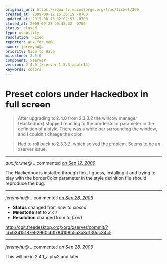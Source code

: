 ```yaml
---
original_url: https://xquartz.macosforge.org/trac/ticket/309
created_at: 2009-09-12 16:36:19 -0700
updated_at: 2015-08-13 02:02:53 -0700
closed_at: 2009-09-28 10:48:32 -0700
status: closed
type: usability
resolution: Fixed
reporter: aux.for.me@…
owner: jeremyhu@…
priority: Nice to Have
milestone: 2.5.0
component: xserver
version: 2.4.0 (xserver-1.5.3-apple14)
keywords: colors
---
```


Preset colors under Hackedbox in full screen
============================================


> After upgrading to 2.4.0 from 2.3.3.2 the window manager (Hackedbox) stopped reacting to the borderColor parameter in the definition of a style. There was a white bar surrounding the window, and I couldn't change the color.

> Had to roll back to 2.3.3.2, which solved the problem. Seems to be an xserver issue.



---

*aux.for.me@…* commented *[on Sep 12, 2009](https://xquartz.macosforge.org/trac/ticket/309#comment:1 "September 12, 2009 at 6:10 PM PDT")*

The Hackedbox is installed through fink. I guess, installing it and trying to play with the borderColor parameter in the style definition file should reproduce the bug.



---

*jeremyhu@…* commented *[on Sep 28, 2009](https://xquartz.macosforge.org/trac/ticket/309#comment:2 "September 28, 2009 at 10:48 AM PDT")*

-   **Status** changed from *new* to *closed*
-   **Milestone** set to *2.4.1*
-   **Resolution** changed from to *fixed*

<http://cgit.freedesktop.org/xorg/xserver/commit/?id=b3415187e92960cbff784108b5a3a8d130dc34c5>



---

*jeremyhu@…* commented *[on Sep 28, 2009](https://xquartz.macosforge.org/trac/ticket/309#comment:3 "September 28, 2009 at 10:48 AM PDT")*

This will be in 2.4.1\_alpha2 and later



